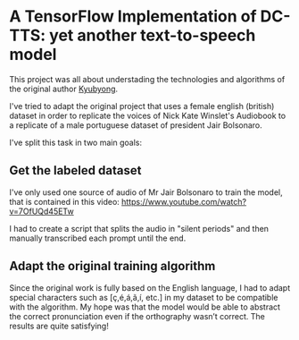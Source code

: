# A TensorFlow Implementation of DC-TTS: yet another text-to-speech model

This project was all about understading the technologies and algorithms of the original author [Kyubyong](https://github.com/Kyubyong/dc_tts).

I've tried to adapt the original project that uses a female english (british) dataset in order to replicate the voices of Nick Kate Winslet's Audiobook to a replicate of a male portuguese dataset of president Jair Bolsonaro.

I've split this task in two main goals:

## Get the labeled dataset

I've only used one source of audio of Mr Jair Bolsonaro to train the model, that is contained in this video: https://www.youtube.com/watch?v=7OfUQd45ETw

I had to create a script that splits the audio in "silent periods" and then manually transcribed each prompt until the end.

## Adapt the original training algorithm

Since the original work is fully based on the English language, I had to adapt special characters such as [ç,é,á,ã,í, etc.] in my dataset to be compatible with the algorithm. My hope was that the model would be able to abstract the correct pronunciation even if the orthography wasn’t correct. The results are quite satisfying!

